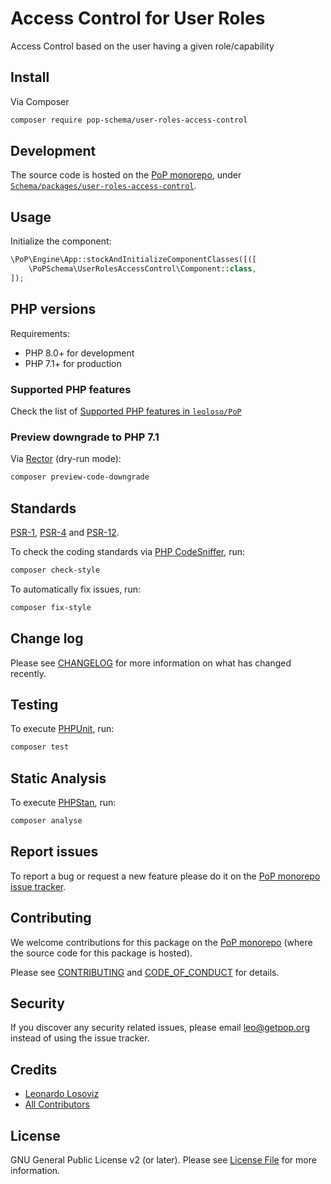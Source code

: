 # Access Control for User Roles

<!--
[![Build Status][ico-travis]][link-travis]
[![Quality Score][ico-code-quality]][link-code-quality]
[![Software License][ico-license]](LICENSE.md)
[![Latest Version on Packagist][ico-version]][link-packagist]
[![Coverage Status][ico-scrutinizer]][link-scrutinizer]
[![Total Downloads][ico-downloads]][link-downloads]
-->

Access Control based on the user having a given role/capability

## Install

Via Composer

``` bash
composer require pop-schema/user-roles-access-control
```

## Development

The source code is hosted on the [PoP monorepo](https://github.com/leoloso/PoP), under [`Schema/packages/user-roles-access-control`](https://github.com/leoloso/PoP/tree/master/layers/Schema/packages/user-roles-access-control).

## Usage

Initialize the component:

``` php
\PoP\Engine\App::stockAndInitializeComponentClasses([([
    \PoPSchema\UserRolesAccessControl\Component::class,
]);
```

## PHP versions

Requirements:

- PHP 8.0+ for development
- PHP 7.1+ for production

### Supported PHP features

Check the list of [Supported PHP features in `leoloso/PoP`](https://github.com/leoloso/PoP/blob/master/docs/supported-php-features.md)

### Preview downgrade to PHP 7.1

Via [Rector](https://github.com/rectorphp/rector) (dry-run mode):

```bash
composer preview-code-downgrade
```

## Standards

[PSR-1](https://www.php-fig.org/psr/psr-1), [PSR-4](https://www.php-fig.org/psr/psr-4) and [PSR-12](https://www.php-fig.org/psr/psr-12).

To check the coding standards via [PHP CodeSniffer](https://github.com/squizlabs/PHP_CodeSniffer), run:

``` bash
composer check-style
```

To automatically fix issues, run:

``` bash
composer fix-style
```

## Change log

Please see [CHANGELOG](CHANGELOG.md) for more information on what has changed recently.

## Testing

To execute [PHPUnit](https://phpunit.de/), run:

``` bash
composer test
```

## Static Analysis

To execute [PHPStan](https://github.com/phpstan/phpstan), run:

``` bash
composer analyse
```

## Report issues

To report a bug or request a new feature please do it on the [PoP monorepo issue tracker](https://github.com/leoloso/PoP/issues).

## Contributing

We welcome contributions for this package on the [PoP monorepo](https://github.com/leoloso/PoP) (where the source code for this package is hosted).

Please see [CONTRIBUTING](CONTRIBUTING.md) and [CODE_OF_CONDUCT](CODE_OF_CONDUCT.md) for details.

## Security

If you discover any security related issues, please email leo@getpop.org instead of using the issue tracker.

## Credits

- [Leonardo Losoviz][link-author]
- [All Contributors][link-contributors]

## License

GNU General Public License v2 (or later). Please see [License File](LICENSE.md) for more information.

[ico-version]: https://img.shields.io/packagist/v/pop-schema/user-roles-access-control.svg?style=flat-square
[ico-license]: https://img.shields.io/badge/license-GPLv2-brightgreen.svg?style=flat-square
[ico-travis]: https://img.shields.io/travis/pop-schema/user-roles-access-control/master.svg?style=flat-square
[ico-scrutinizer]: https://img.shields.io/scrutinizer/coverage/g/pop-schema/user-roles-access-control.svg?style=flat-square
[ico-code-quality]: https://img.shields.io/scrutinizer/g/pop-schema/user-roles-access-control.svg?style=flat-square
[ico-downloads]: https://img.shields.io/packagist/dt/pop-schema/user-roles-access-control.svg?style=flat-square

[link-packagist]: https://packagist.org/packages/pop-schema/user-roles-access-control
[link-travis]: https://travis-ci.org/pop-schema/user-roles-access-control
[link-scrutinizer]: https://scrutinizer-ci.com/g/pop-schema/user-roles-access-control/code-structure
[link-code-quality]: https://scrutinizer-ci.com/g/pop-schema/user-roles-access-control
[link-downloads]: https://packagist.org/packages/pop-schema/user-roles-access-control
[link-author]: https://github.com/leoloso
[link-contributors]: ../../../../../../contributors
